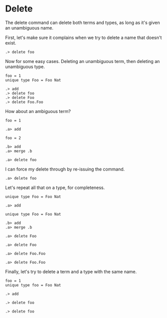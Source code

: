 # Delete

The delete command can delete both terms and types, as long as it's given an
unambiguous name.

First, let's make sure it complains when we try to delete a name that doesn't
exist.

```ucm:error
.> delete foo
```

Now for some easy cases. Deleting an unambiguous term, then deleting an
unambiguous type.

```unison
foo = 1
unique type Foo = Foo Nat
```

```ucm
.> add
.> delete foo
.> delete Foo
.> delete Foo.Foo
```

How about an ambiguous term?

```unison
foo = 1
```

```ucm
.a> add
```

```unison
foo = 2
```

```ucm
.b> add
.a> merge .b
```

```ucm:error
.a> delete foo
```

I can force my delete through by re-issuing the command.

```ucm
.a> delete foo
```

Let's repeat all that on a type, for completeness.

```unison
unique type Foo = Foo Nat
```

```ucm
.a> add
```

```unison
unique type Foo = Foo Nat
```

```ucm
.b> add
.a> merge .b
```

```ucm:error
.a> delete Foo
```

```ucm
.a> delete Foo
```

```ucm:error
.a> delete Foo.Foo
```

```ucm
.a> delete Foo.Foo
```

Finally, let's try to delete a term and a type with the same name.

```unison
foo = 1
unique type foo = Foo Nat
```

```ucm
.> add
```

```ucm:error
.> delete foo
```

```ucm
.> delete foo
```
